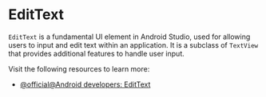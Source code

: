# EditText

`EditText` is a fundamental UI element in Android Studio, used for allowing users to input and edit text within an application. It is a subclass of `TextView` that provides additional features to handle user input.

Visit the following resources to learn more:

- [@official@Android developers: EditText](https://developer.android.com/reference/android/widget/EditText)
